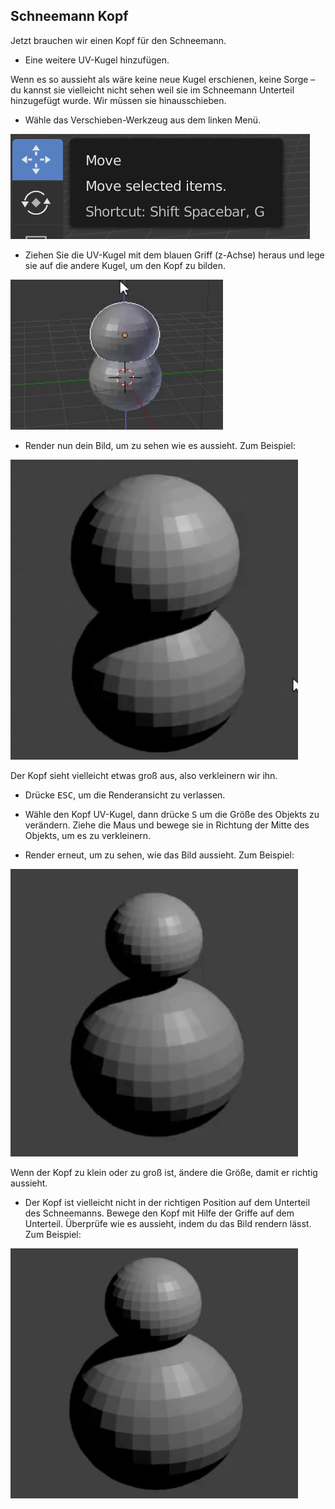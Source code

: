 ## Schneemann Kopf

Jetzt brauchen wir einen Kopf für den Schneemann.

+ Eine weitere UV-Kugel hinzufügen.

Wenn es so aussieht als wäre keine neue Kugel erschienen, keine Sorge – du kannst sie vielleicht nicht sehen weil sie im Schneemann Unterteil hinzugefügt wurde. Wir müssen sie hinausschieben.

+ Wähle das Verschieben-Werkzeug aus dem linken Menü.

![Pfeilenden](images/move-tool.png)

+ Ziehen Sie die UV-Kugel mit dem blauen Griff (z-Achse) heraus und lege sie auf die andere Kugel, um den Kopf zu bilden.

![Kopf hinzufügen](images/blender-snowman-add-head.png)

+ Render nun dein Bild, um zu sehen wie es aussieht. Zum Beispiel:

![Render das Bild](images/blender-head-render-1.png)

Der Kopf sieht vielleicht etwas groß aus, also verkleinern wir ihn.

+ Drücke <kbd>ESC</kbd>, um die Renderansicht zu verlassen.

+ Wähle den Kopf UV-Kugel, dann drücke <kbd>S</kbd> um die Größe des Objekts zu verändern. Ziehe die Maus und bewege sie in Richtung der Mitte des Objekts, um es zu verkleinern.

+ Render erneut, um zu sehen, wie das Bild aussieht. Zum Beispiel:

![Render das Bild erneut](images/blender-head-render-2.png)

Wenn der Kopf zu klein oder zu groß ist, ändere die Größe, damit er richtig aussieht.

+ Der Kopf ist vielleicht nicht in der richtigen Position auf dem Unterteil des Schneemanns. Bewege den Kopf mit Hilfe der Griffe auf dem Unterteil. Überprüfe wie es aussieht, indem du das Bild rendern lässt. Zum Beispiel:

![Render den Kopf auf dem Unterteil](images/blender-head-render-3.png)